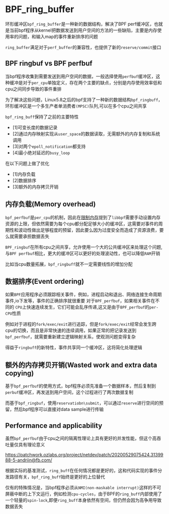 # BPF_ring_buffer
环形缓冲区`bpf_ring_buffer`是一种新的数据结构，解决了BPF perf缓冲区，也就是当前bpf程序从kernel把数据发送到用户空间的方法的一些缺陷，主要是内存使用率的问题，和输入map的事件重新排序的问题

`ring_buffer`满足对于`perf_buffer`的兼容性，也提供了新的`reserve/commit`接口


## BPF ringbuf vs BPF perfbuf
当bpf程序收集到需要发送到用户空间的数据，一般选择使用`perfbuf`缓冲区，这种缓冲是对于`per_cpu`单独定义，存在两个主要的缺点，分别是内存使用效率低和cpu之间同步导致的事件重排

为了解决这些问题，Linux5.8之后的bpf支持了一种新的数据结构`bpf_ringbuff`，环形缓冲区是一个多生产者单消费者`(MPSC)`队列,可以在多个cpu之间共享

`bpf_ring_buff`保持了之前的主要特性
- [1]可变长度的数据记录
- [2]通过内存映射实现从`user_space`的数据读取，无需额外的内存复制和系统调用
- [3]对两个`epoll_notification`都支持
- [4]最小绝对延迟的`busy_loop`

在以下问题上做了优化
- [1]内存负载
- [2]数据排序
- [3]额外的内存拷贝开销
  
## 内存负载(Memory overhead)
`bpf_perfbuf`是`per_cpu`的机制，因此在[限制内存](gitbook/../Locked_memory_limits.md)提到了`libbpf`需要手动设置内存资源的上限，但依然需要为每个cpu都分配足够大小的缓冲区，这需要对事件的周期性和波动性做出足够程度的预留，因此要么因为过度安全而造成了资源浪费，要么就需要承担数据丢失

`BPF_ringbuf`在所有cpu之间共享，允许使用一个大的公共缓冲区来处理这个问题,与`BPF perfbuf`相比，更大的缓冲区可以更好的处理波动性，也可以降低`RAM`开销

比如当cpu数量拓展，`bpf_ringbuff`就不一定需要线性的增加分配

## 数据排序(Event ordering)

如果`BPF`应用程序必须跟踪相关事件，例如，进程启动和退出、网络连接生命周期事件,io下发等，事件的正确排序就很重要
对于`BPF_perfbuf`，如果相关事件在不同的 `CPU`上快速连续发生，它们可能会乱序传递,这又是由于`BPF_perfbuf`的`per-CPU`性质

例如对于进程的`fork/exec/exit`进行追踪，但是`fork/exec/exit`经常会发生跨cpu的切换，而且是非常快速的连续调用，如果正常的把记录发送到`bpf_perfbuf`，就需要重新建立逻辑映射关系，使观测问题变得复杂

得益于`ringbuff`的新特性，事件共享同一个缓冲区，这将简化处理逻辑

## 额外的内存拷贝开销(Wasted work and extra data copying)
基于`bpf_perfbuf`的使用方式，bpf程序必须先准备一个数据样本，然后复制到`perbuf`缓冲区，再发送到用户空间，这个过程进行了两次数据复制

而基于`bpf_ringbuf`，使用`reservatiobn\submit`，可以通过`reserve`进行空间的预留，然后bpf程序可以直接对data sample进行传输

## Performance and applicability
虽然`bpf_perfbuf`由于cpu之间的隔离性理论上具有更好的并发性能，但这个高吞吐量仅具有理论意义

https://patchwork.ozlabs.org/project/netdev/patch/20200529075424.3139988-5-andriin@fb.com/

根据实际的基准测试，`ring_buff`在任何情况都是更好的，这和代码实现的事件分发路径有关，`bpf_ring_buff`始终是更好的上位替代

仅有的特殊情况是，当bpf程序必须从`NMI(non-maskable interrupt)`这样的不可屏蔽中断的上下文运行，例如检测`cpu-cycles`，由于BPF的`ring_buff`内部使用了一个轻量的`spin-lock`,即便`ring_buff`本身依然有空间，但仍然会因为高争用导致数据丢失













